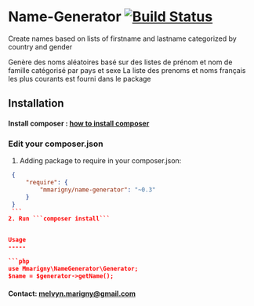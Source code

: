 # Name-Generator [![Build Status](https://travis-ci.org/mmarigny/name-generator.svg?branch=master)](https://travis-ci.org/mmarigny/name-generator)

Create names based on lists of firstname and lastname categorized by country and gender

Genère des noms aléatoires basé sur des listes de prénom et nom de famille catégorisé par pays et sexe
La liste des prenoms et noms français les plus courants est fourni dans le package


Installation
------------

#### Install composer : [how to install composer](https://getcomposer.org/download/)

### Edit your composer.json
  1. Adding package to require in your composer.json:

   ``` json
    {
        "require": {
            "mmarigny/name-generator": "~0.3"
        }
    }
    ```
  2. Run ```composer install```


Usage 
-----

```php
use Mmarigny\NameGenerator\Generator;
$name = $generator->getName();
```

#### Contact: melvyn.marigny@gmail.com